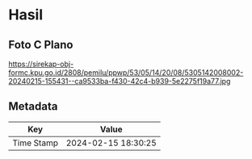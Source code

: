 # Hasil

## Foto C Plano

https://sirekap-obj-formc.kpu.go.id/2808/pemilu/ppwp/53/05/14/20/08/5305142008002-20240215-155431--ca9533ba-f430-42c4-b939-5e2275f19a77.jpg


## Metadata

| Key        | Value               |
| ---------- | ------------------- |
| Time Stamp | 2024-02-15 18:30:25 |




